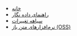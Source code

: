 <!-- docs/_sidebar.md -->

* [خانه](README.md)
* [راهنمای داده نگار](siteGuide.md)
* [سیاهه تغییرات](changelog.md)
* [نرم‌افزارهای متن باز (OSS)](oss.md)
